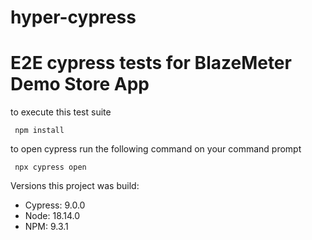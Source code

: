 # hyper-cypress

# E2E cypress tests for BlazeMeter Demo Store App

 to execute this test suite

     npm install

 to open cypress run the following command on your command prompt

     npx cypress open


Versions this project was build:
- Cypress: 9.0.0
- Node: 18.14.0
- NPM: 9.3.1
